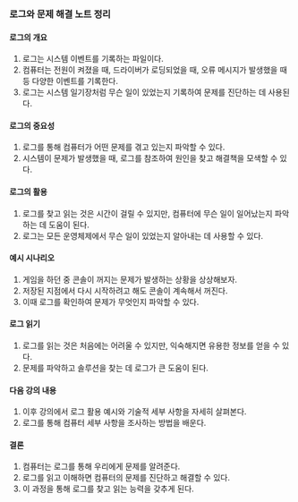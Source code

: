 ### 로그와 문제 해결 노트 정리

#### 로그의 개요
1. 로그는 시스템 이벤트를 기록하는 파일이다.
2. 컴퓨터는 전원이 켜졌을 때, 드라이버가 로딩되었을 때, 오류 메시지가 발생했을 때 등 다양한 이벤트를 기록한다.
3. 로그는 시스템 일기장처럼 무슨 일이 있었는지 기록하여 문제를 진단하는 데 사용된다.

#### 로그의 중요성
1. 로그를 통해 컴퓨터가 어떤 문제를 겪고 있는지 파악할 수 있다.
2. 시스템이 문제가 발생했을 때, 로그를 참조하여 원인을 찾고 해결책을 모색할 수 있다.

#### 로그의 활용
1. 로그를 찾고 읽는 것은 시간이 걸릴 수 있지만, 컴퓨터에 무슨 일이 일어났는지 파악하는 데 도움이 된다.
2. 로그는 모든 운영체제에서 무슨 일이 있었는지 알아내는 데 사용할 수 있다.

#### 예시 시나리오
1. 게임을 하던 중 콘솔이 꺼지는 문제가 발생하는 상황을 상상해보자.
2. 저장된 지점에서 다시 시작하려고 해도 콘솔이 계속해서 꺼진다.
3. 이때 로그를 확인하여 문제가 무엇인지 파악할 수 있다.

#### 로그 읽기
1. 로그를 읽는 것은 처음에는 어려울 수 있지만, 익숙해지면 유용한 정보를 얻을 수 있다.
2. 문제를 파악하고 솔루션을 찾는 데 로그가 큰 도움이 된다.

#### 다음 강의 내용
1. 이후 강의에서 로그 활용 예시와 기술적 세부 사항을 자세히 살펴본다.
2. 로그를 통해 컴퓨터 세부 사항을 조사하는 방법을 배운다.

#### 결론
1. 컴퓨터는 로그를 통해 우리에게 문제를 알려준다.
2. 로그를 읽고 이해하면 컴퓨터의 문제를 진단하고 해결할 수 있다.
3. 이 과정을 통해 로그를 찾고 읽는 능력을 갖추게 된다.